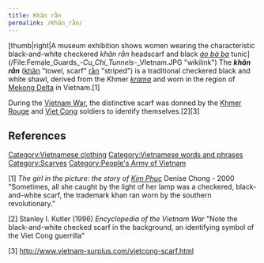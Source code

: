 ```yaml
---
title: Khăn rằn
permalink: /Khăn_rằn/
---
```


[thumb\|right\|A museum exhibition shows women wearing the
characteristic black-and-white checkered *khăn rằn* headscarf and black
*[áo bà ba](áo_bà_ba "wikilink")*
tunic](/File:Female_Guards_-_Cu_Chi_Tunnels_-_VIetnam.JPG "wikilink")
The ***khăn rằn*** ([khăn](/:wikt:khăn "wikilink") "towel, scarf"
[rằn](/:wikt:rằn "wikilink") "striped") is a traditional checkered black
and white shawl, derived from the Khmer *[krama](/krama "wikilink")* and
worn in the region of [Mekong Delta](/Mekong_Delta "wikilink") in
Vietnam.[1]

During the [Vietnam War](/Vietnam_War "wikilink"), the distinctive scarf
was donned by the [Khmer Rouge](/Khmer_Rouge "wikilink") and [Viet
Cong](/Viet_Cong "wikilink") soldiers to identify themselves.[2][3]

## References

[Category:Vietnamese clothing](/Category:Vietnamese_clothing "wikilink")
[Category:Vietnamese words and
phrases](/Category:Vietnamese_words_and_phrases "wikilink")
[Category:Scarves](/Category:Scarves "wikilink") [Category:People's Army
of Vietnam](/Category:People's_Army_of_Vietnam "wikilink")

[1] *The girl in the picture: the story of [Kim
Phuc](/Kim_Phuc "wikilink")* Denise Chong - 2000 "Sometimes, all she
caught by the light of her lamp was a checkered, black-and-white scarf,
the trademark khan ran worn by the southern revolutionary."

[2] Stanley I. Kutler (1996) *Encyclopedia of the Vietnam War* "Note the
black-and-white checked scarf in the background, an identifying symbol
of the Viet Cong guerrilla"

[3] <http://www.vietnam-surplus.com/vietcong-scarf.html>